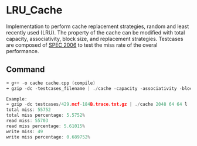 # LRU_Cache
Implementation to perform cache replacement strategies, random and least recently used (LRU). The property of the cache can be modified with total capacity, associativity, block size, and replacement strategies. Testcases are composed of <a href="https://people.engr.tamu.edu/djimenez/classes/614/hw2/traces/index.html">SPEC 2006</a> to test the miss rate of the overal performance.


## Command
```cpp
➜ g++ -o cache cache.cpp (compile)
➜ gzip -dc -testcases_filename | ./cache -capacity -associativity -block_size -replacement_strategy

Example:
➜ gzip -dc testcases/429.mcf-184B.trace.txt.gz | ./cache 2048 64 64 l
total miss: 55752
total miss percentage: 5.5752%
read miss: 55703
read miss percentage: 5.61015%
write miss: 49
write miss percentage: 0.689752%
```
